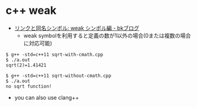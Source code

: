 # c++ weak

* [リンクと同名シンボル: weak シンボル編 \- bkブログ]( http://0xcc.net/blog/archives/000062.html )
  * weak symbolを利用すると定義の数が1以外の場合(0または複数の場合に対応可能)

```
$ g++ -std=c++11 sqrt-with-cmath.cpp
$ ./a.out
sqrt(2)=1.41421
```

```
$ g++ -std=c++11 sqrt-without-cmath.cpp
$ ./a.out
no sqrt function!
```

* you can also use clang++
